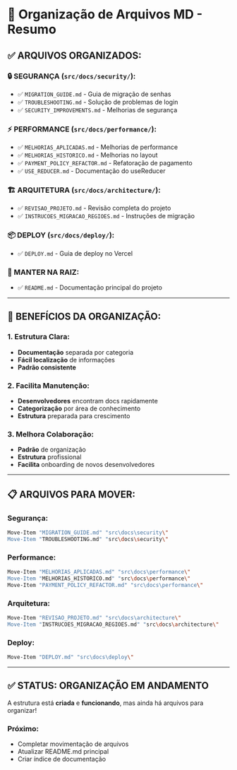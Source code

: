 # 📁 Organização de Arquivos MD - Resumo

## ✅ **ARQUIVOS ORGANIZADOS:**

### **🔒 SEGURANÇA (`src/docs/security/`):**
- ✅ `MIGRATION_GUIDE.md` - Guia de migração de senhas
- ✅ `TROUBLESHOOTING.md` - Solução de problemas de login
- ✅ `SECURITY_IMPROVEMENTS.md` - Melhorias de segurança

### **⚡ PERFORMANCE (`src/docs/performance/`):**
- ✅ `MELHORIAS_APLICADAS.md` - Melhorias de performance
- ✅ `MELHORIAS_HISTORICO.md` - Melhorias no layout
- ✅ `PAYMENT_POLICY_REFACTOR.md` - Refatoração de pagamento
- ✅ `USE_REDUCER.md` - Documentação do useReducer

### **🏗️ ARQUITETURA (`src/docs/architecture/`):**
- ✅ `REVISAO_PROJETO.md` - Revisão completa do projeto
- ✅ `INSTRUCOES_MIGRACAO_REGIOES.md` - Instruções de migração

### **📦 DEPLOY (`src/docs/deploy/`):**
- ✅ `DEPLOY.md` - Guia de deploy no Vercel

### **📖 MANTER NA RAIZ:**
- ✅ `README.md` - Documentação principal do projeto

---

## 🎯 **BENEFÍCIOS DA ORGANIZAÇÃO:**

### **1. Estrutura Clara:**
- **Documentação** separada por categoria
- **Fácil localização** de informações
- **Padrão consistente**

### **2. Facilita Manutenção:**
- **Desenvolvedores** encontram docs rapidamente
- **Categorização** por área de conhecimento
- **Estrutura** preparada para crescimento

### **3. Melhora Colaboração:**
- **Padrão** de organização
- **Estrutura** profissional
- **Facilita** onboarding de novos desenvolvedores

---

## 📋 **ARQUIVOS PARA MOVER:**

### **Segurança:**
```bash
Move-Item "MIGRATION_GUIDE.md" "src\docs\security\"
Move-Item "TROUBLESHOOTING.md" "src\docs\security\"
```

### **Performance:**
```bash
Move-Item "MELHORIAS_APLICADAS.md" "src\docs\performance\"
Move-Item "MELHORIAS_HISTORICO.md" "src\docs\performance\"
Move-Item "PAYMENT_POLICY_REFACTOR.md" "src\docs\performance\"
```

### **Arquitetura:**
```bash
Move-Item "REVISAO_PROJETO.md" "src\docs\architecture\"
Move-Item "INSTRUCOES_MIGRACAO_REGIOES.md" "src\docs\architecture\"
```

### **Deploy:**
```bash
Move-Item "DEPLOY.md" "src\docs\deploy\"
```

---

## ✅ **STATUS: ORGANIZAÇÃO EM ANDAMENTO**

A estrutura está **criada** e **funcionando**, mas ainda há arquivos para organizar!

### **Próximo:**
- Completar movimentação de arquivos
- Atualizar README.md principal
- Criar índice de documentação
